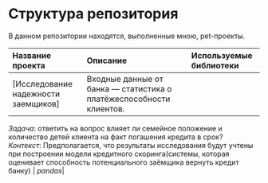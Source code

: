 # Структура репозитория
В данном репозитории находятся, выполненные мною, pet-проекты.

| **Название проекта**                            | **Описание**        | **Используемые библиотеки**     |
|:------------------------------------------------| :-------------------|:--------------------------------|
| [Исследование надежности заемщиков]| Входные данные от банка — статистика о платёжеспособности клиентов.  
_Задача_: ответить на вопрос влияет ли семейное положение и количество детей клиента на факт погашения кредита в срок?  
_Контекст_: Предполагается, что результаты исследования будут учтены при построении модели кредитного скоринга(системы, которая оценивает способность потенциального заёмщика вернуть кредит банку) | *pandas*|
